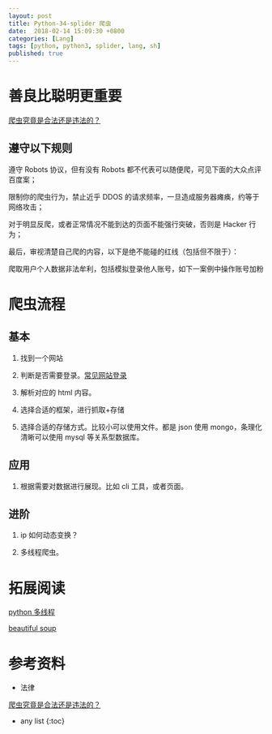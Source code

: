 ```yaml
---
layout: post
title: Python-34-splider 爬虫
date:  2018-02-14 15:09:30 +0800
categories: [Lang]
tags: [python, python3, splider, lang, sh]
published: true
---
```


# 善良比聪明更重要

[爬虫究竟是合法还是违法的？](https://www.zhihu.com/question/291554395/answer/487952336)

## 遵守以下规则

遵守 Robots 协议，但有没有 Robots 都不代表可以随便爬，可见下面的大众点评百度案；

限制你的爬虫行为，禁止近乎 DDOS 的请求频率，一旦造成服务器瘫痪，约等于网络攻击；

对于明显反爬，或者正常情况不能到达的页面不能强行突破，否则是 Hacker 行为；

最后，审视清楚自己爬的内容，以下是绝不能碰的红线（包括但不限于）：

爬取用户个人数据非法牟利，包括模拟登录他人账号，如下一案例中操作账号加粉


# 爬虫流程

## 基本

1. 找到一个网站

2. 判断是否需要登录。[常见网站登录](https://github.com/xchaoinfo/fuck-login)

3. 解析对应的 html 内容。

4. 选择合适的框架，进行抓取+存储

5. 选择合适的存储方式。比较小可以使用文件。都是 json 使用 mongo，条理化清晰可以使用 mysql 等关系型数据库。

## 应用

1. 根据需要对数据进行展现。比如 cli 工具，或者页面。

## 进阶

1. ip 如何动态变换？

2. 多线程爬虫。

# 拓展阅读

[python 多线程]()

[beautiful soup]()

# 参考资料

- 法律

[爬虫究竟是合法还是违法的？](https://www.zhihu.com/question/291554395/answer/487952336)

* any list
{:toc}